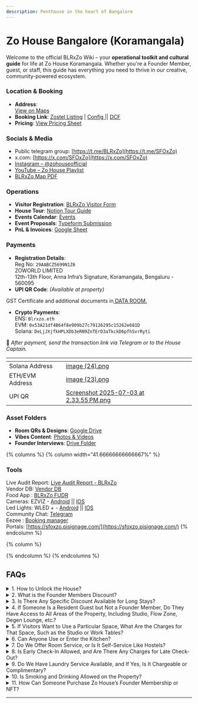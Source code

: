 ```yaml
---
description: Penthouse in the heart of Bangalore
---
```


# Zo House Bangalore (Koramangala)

Welcome to the official BLRxZo Wiki – your **operational toolkit and cultural guide** for life at Zo House Koramangala. Whether you're a Founder Member, guest, or staff, this guide has everything you need to thrive in our creative, community-powered ecosystem.

### Location & Booking

* **Address**:\
  &#x20;[View on Maps](https://share.google/8mBGpSR0GKvIn2xib)
* **Booking Link**: [Zostel Listing](https://zostel.com) | [Config ](https://docs.google.com/spreadsheets/d/1RExg6fvu-Wwb6Z9TZuNgJh6ooUN6TT3r2f25xVPHR_Y/edit?gid=442789403#gid=442789403)|| [DCF](https://docs.google.com/spreadsheets/d/1jYR9X5q6uDxyMADiyBGiEkjuPQERA3TJNrvxn98ecLU/edit?gid=13008960#gid=13008960)
* **Pricing**: [View Pricing Sheet](https://jealous-brass-35b.notion.site/Zo-House-Koramangala-Pricing-2249fbf32f0280659e87d2182bb4b968)

### Socials & Media



* Public telegram group: [https://t.me/BLRxZo](https://t.me/SFOxZo)
* x.com: [https://x.com/SFOxZo](https://x.com/SFOxZo)
* [Instagram – @zohouseofficial](https://www.instagram.com/zohouseofficial/)
* [YouTube – Zo House Playlist](https://www.youtube.com/playlist?list=PLtbSwFnJdjOE_jNVYxM_eAj6KfWOZbDIO)
* [BLRxZo Map PDF](https://drive.google.com/file/d/1AoayMkLPj5QWz_hFawVHAi1M0RyfufRf/view?usp=drive_link)

### Operations

* **Visitor Registration**: [BLRxZo Visitor Form](https://zostel.typeform.com/blrxzovisitor)
* **House Tour**: [Notion Tour Guide](https://samuraidojo.notion.site/Zo-House-Bangalore-Koramangala-Tour-22244d23767a80058890f74b54245218?source=copy_link)
* **Events Calendar**: [Events](https://lu.ma/blrxzo)
* **Event Proposals**: [Typeform Submission](https://zostel.typeform.com/to/LgcBfa0M)
* **PnL & Invoices**: [Google Sheet](https://docs.google.com/spreadsheets/d/1VKZKfKrfF2qNEnqvuttQwdNDsqueUUtGE0pzq8wnL2Y/edit?usp=drive_link)

### Payments

* **Registration Details**:\
  Reg No: `29AABCZ5699N1Z6`\
  ZOWORLD LIMITED\
  12th-13th Floor, Anna Infra’s Signature, Koramangala, Bengaluru - 560095
* **UPI QR Code**: _(Available at property)_

GST Certificate and additional documents in[ DATA ROOM.](https://drive.google.com/drive/folders/1lUIcCte7tsa_arEkVf8V5mPbrT5WL-e1?usp=drive_link)

* **Crypto Payments**:\
  ENS: `Blrxzo.eth`\
  EVM: `0x53A21df4B64f8e909b27c79126295c15262e681D`\
  Solana: `DeLjJXjfkHPLXDb3eRN9ZnTErD3aTkckD6pfhSvrRyti`

📩 _After payment, send the transaction link via Telegram or to the House Captain._

<table data-view="cards"><thead><tr><th></th><th data-hidden data-card-cover data-type="files"></th></tr></thead><tbody><tr><td>Solana Address </td><td><a href="../../.gitbook/assets/image (24).png">image (24).png</a></td></tr><tr><td>ETH/EVM Address</td><td><a href="../../.gitbook/assets/image (23).png">image (23).png</a></td></tr><tr><td>UPI QR </td><td><a href="../../.gitbook/assets/Screenshot 2025-07-03 at 2.33.55 PM.png">Screenshot 2025-07-03 at 2.33.55 PM.png</a></td></tr></tbody></table>

### Asset Folders

* **Room QRs & Designs**: [Google Drive](https://drive.google.com/drive/folders/1InhY3o9zdL0wYNQF8Mi_0qunRoX3lwoR?usp=drive_link)
* **Vibes Content**: [Photos & Videos](https://drive.google.com/drive/folders/1NgZFNWpwhfnT0U9k4KGo6YT9sMqWHUzd?usp=drive_link)
* **Founder Interviews**: [Drive Folder](https://drive.google.com/drive/folders/1L8wrZv4ipgaddIBx6uFysASOT-C3pbK6?usp=drive_link)

{% columns %}
{% column width="41.66666666666667%" %}
### Tools

Live Audit Report: [Live Audit Report - BLRxZo](https://zostel.slack.com/docs/T0299P2KN/F08N0MJMK1S)\
Vendor DB: [Vendor DB](https://zostel.slack.com/docs/T0299P2KN/F08TWFNSC8M)\
Food App : [BLRxZo FUDR](https://admin.fudr.in/dashboard/authentication/signin)\
Cameras: EZVIZ - [Android](https://play.google.com/store/apps/details?id=com.ezviz\&hl=en_IN\&pli=1) || [IOS](https://apps.apple.com/us/app/ezviz/id886947564)\
Led Lights: WLED + - [Android](https://play.google.com/store/apps/details?id=com.pixelheart.wledplus\&hl=en_IN) || [IOS](https://apps.apple.com/us/app/wled/id6474789652)\
Community Chat: [Telegram](https://t.me/BLRxZoLive)\
Eezee : [Booking manager](https://zostel.slack.com/archives/C07MHQZCXHD/p1751012100154319)\
Portals: [https://sfoxzo.pisignage.com/](https://sfoxzo.pisignage.com/)
{% endcolumn %}

{% column %}





{% endcolumn %}
{% endcolumns %}

## FAQs

<details>

<summary>1. How to Unlock the House?</summary>

Question: How do guests and residents unlock the house?

\
Answer: Founder Members of Zo World can use the /unlock command in the Telegram live group to open the door, leveraging a secure Web3-integrated system. Visitors must be invited by a Founder Member or have a confirmed booking to access the house, with no other entry methods permitted. A visitor form, provided as part of the pre-check-in message, must be completed and is shareable by bookers with their visitors.

Process for Founder Members:

* Join the Zo House Telegram live group (accessible via the Zo App or an invite link from the House Captain).
* Use the /unlock command, which triggers a smart lock system linked to your verified Zo World Passport (a Base wallet with multi-factor authentication, including email and onchain verification).
* The system confirms Founder NFT ownership before granting access, ensuring security and exclusivity.

Process for Visitors:

* Visitors must either be invited by a Founder Member or have a confirmed booking through the Zo App or zostel.com.
* Upon booking, the primary booker receives a pre-check-in message containing a visitor form as a link.
* The booker can share this form with their visitors, who must complete it with details like name, contact info, and visit purpose.
* Uninvited or non-booked visitors are not permitted beyond the reception area.

Backup: In case of technical issues (e.g., Telegram downtime or app glitches), contact the House Captain via Telegram for manual access. Physical access cards are provided at the location upon verification, requiring a refundable deposit (e.g., 500 INR, returned at check-out).

Security Note: All access is logged onchain for transparency, and physical cards are deactivated post-use to prevent unauthorized entry.

</details>

<details>

<summary>2. What is the Founder Members Discount?</summary>

Question: What discounts are available for Founder Members?\
\
Founder Members receive a 10% discount on accommodation rates across Zo Houses, Zostels, and Zo Hotels. Long-term discounts are subject to approval by the HQ team on a case-by-case basis, tailored to the member’s stay duration and property availability.\
\
Discount Details:

* Accommodation: A flat 10% discount applies to all bookings (e.g., dorms, private rooms, or long-term stays) at any Zo World property, reducing costs for nomads and founders.

- Event Access: Founder Members enjoy free or discounted entry to Zo House events (e.g., mixers, workshops).

Additional Perks:

* 24/7 access to dedicated areas like the Studio and premium workspaces, ideal for creative projects or focused work.

Eligibility:

* Must own a Founder NFT, verifiable onchain or through Zostel app
* Users must merge their Zo Club and Zostel accounts using the same email address to link their Founder NFT to the Zostel Black Passport, ensuring seamless verification.
* To check status, log into the Zostel App, navigate to “My Profile,” and confirm the Black Passport is active.
* Contact the House Captain for assistance with account merging or discount issues.

</details>

<details>

<summary>3. Is There Any Specific Discount Available for Long Stays?</summary>

Question: Are there discounts for extended stays at Zo properties?\
\
Long-stay discounts are determined by the HQ team on a case-by-case basis, ensuring flexibility to accommodate nomads, residents, and founders based on property availability and stay purpose.

Process:

* Submit a long-stay request to the House Captain, specifying the desired duration (e.g., 7, 14, or 30+ days) and purpose (e.g., project work, community engagement).
* The HQ team reviews requests within 48 hours, considering factors like occupancy rates, event schedules, and member status (e.g., Founder Members may receive priority).
* Approved discounts typically range from 10–20% for stays over 7 days.

Examples:

* A 14-day stay at Zo House Bangalore might receive a 15% discount if approved, reducing a 28,000 INR stay to 23,800 INR.

Note: Discounts are not guaranteed and depend on the property’s capacity and operational needs. Founder Members should highlight their NFT status in requests to expedite approval.

</details>

<details>

<summary>4. If Someone Is a Resident Guest but Not a Founder Member, Do They Have Access to All Areas of the Property, Including Studio, Flow Zone, Degen Lounge, etc.?</summary>

Question: Do non-Founder resident guests have access to all property areas?\
\
Non-Founder visitors can access the property only if registered as friends of a Founder Member. Otherwise, they are limited to common spaces like Schelling Point and Multiverse. Premium areas like workstations and the Studio are bookable at a cost, and event spaces require an event proposal form.\
\
Access Details:

* Common Spaces: Schelling Point (a social hub for casual interaction) and Multiverse (a collaborative lounge) are open to all registered visitors, fostering community engagement.

Premium Areas:

* Studio: Available for creative work (e.g., recording, design) at 1000 INR per hour.
* Workstations: Bookable for focused work at 800 INR per day (8 hours).

- Degen Lounge: Exclusive to Founder Members or event-specific access (e.g., during hackathons or mixers). Non-Founders can access it by booking a private room at Zo House.

* Event Spaces: Require an event proposal form submitted via the Zo App or to the House Captain, detailing the event type, duration, and expected attendees.

Visitor Registration:

* Visitors must be invited by a Founder Member and registered via the visitor form.
* Unregistered visitors are not permitted beyond the reception area.

Note: Access to premium areas is subject to availability, with Founder Members receiving priority. Non-Founders should book in advance to secure spaces.

Contact the House Captain via Telegram for registration or booking assistance.\


</details>

<details>

<summary>5. If Visitors Want to Use a Particular Space, What Are the Charges for That Space, Such as the Studio or Work Tables?</summary>

Question: What are the charges for visitors to use specific spaces like the Studio or Work Tables?\
\
Visitors and non-Founder residents can book premium spaces at the following rates:

* Studio: 1000 INR per hour, ideal for creative projects like podcast recording or design work.
* Workstations: 800 INR per day (8 hours), suitable for focused work or meetings.

Booking Process:

* Bookings are currently managed manually and recorded in an Excel sheet by the House Captain or community manager.
* Submit requests via the Zo App (under “Book a Space”) or contact the House Captain via Telegram with your preferred date, time, and space.
* Payment is processed onsite (UPI, card, or tokens accepted).
* Confirmation is sent within 24 hours, subject to availability.

Event Spaces:&#x20;

For larger spaces (e.g., for workshops or hackathons), submit an event proposal form via the event proposal form, detailing the event’s purpose, size, and duration.

Note: Founder Members receive a 10% discount on these rates and priority booking. Prices may vary slightly by location (e.g., Zo House Bangalore vs. San Francisco).

</details>

<details>

<summary>6. Can Anyone Use or Enter the Kitchen?</summary>

Question: Who can access the kitchen?\
\
Only residents and Founder Members can access the kitchen, which is monitored by cameras to ensure hygiene and compliance with house rules.\
\
Access Rules:

* Residents: Can use shared kitchen in Zo Houses for self-service meal preparation, following guidelines (e.g., clean after use, no cooking after 10 PM).
* Founder Members: Have priority access, including for community events (e.g., cooking workshops), and can schedule kitchen use by informing the House captain in advance.
* Visitors: Are not permitted in the kitchen unless approved for specific events, coordinated by the House Captain.

Monitoring:

* Cameras ensure compliance with hygiene standards and prevent unauthorised access.
* Violations e.g., leaving dishes unwashed) may result in a warning or restricted kitchen access.

- Note: Residents and Founder Members must follow house rules. For event-related kitchen use, submit a request to the House Captain at least 48 hours in advance.

Contact the House Captain via Telegram for special kitchen access requests.\


</details>

<details>

<summary>7. Do We Offer Room Service, or Is It Self-Service Like Hostels?</summary>

Question: Is room service available, or is it self-service?\
\
Zo World properties operate on a self-service model, but users can order food via QR codes placed throughout the house, processed through Fudr, with notifications sent to the kitchen team.

Self-Service Model:

* Guests are responsible for tasks like tidying rooms and maintaining shared spaces, aligning with Zo World’s community-driven ethos.
* Communal areas (e.g., lounges, dining areas) are cleaned by staff, but residents are encouraged to contribute to upkeep.

Food Ordering:

* QR codes are available for food orders via Fudr, which sends a notif to the kitchen team to then prepare the order and deliver at where the order was placed inside the house.
* Orders are processed digitally, and the kitchen team is notified instantly to prepare meals, ensuring efficient service for residents and Founder Members.
* This system supports the nomadic lifestyle by offering convenient dining options without full-service room service, maintaining the community’s self-service vibe.

- Note: Room service (e.g., bed-making, towel replacement) is available at Zo Houses at no cost.

For special dining requests, contact the House Captain via Telegram.\


</details>

<details>

<summary>8. Is Early Check-In Allowed, and Are There Any Charges for Late Check-Out?</summary>

Question: Are early check-in or late check-out permitted, and are there fees?\
\
Check-in is 1:00 PM and Check out is 11:00 PM.\
Early check-in and late check-out requests are reviewed by the HQ team and Zobu team on a case-by-case basis. Special requests are generally not permitted unless approved due to operational constraints.\
\
Early Check-In:

* Standard check-in is 1 PM, but early access (e.g., from 11 AM) may be approved if rooms are available.
* Requests must be submitted to the House Captain/HQ Team at least 24 hours in advance.
* Charges (e.g., 500–1000 INR/hour, capped at 50% of the nightly rate) apply for non-Founders; Founder Members may receive waived fees, subject to approval.

Late Check-Out:

* Standard check-out is 11 AM, with late check-out (e.g., until 12:30 PM) considered if rooms are available.
* Non-Founders may incur fees (e.g., 750–1250 INR/hour), while Founder Members may receive free extensions until 1 PM, pending HQ approval.
* Beyond 1 PM, a half-day rate may apply.

- Process: Submit requests to House Captain/HQ Team. Approval depends on occupancy and event schedules, with Founder Members receiving priority.
- Note: Early check-in and late check-out are not guaranteed, especially during peak periods (e.g., hackathons or major events).

Contact the HQ team via the Zo App for special requests.\


</details>

<details>

<summary>9. Do We Have Laundry Service Available, and If Yes, Is It Chargeable or Complimentary?</summary>

Question: Is laundry service available, and what are the costs?\
\
Laundry services are available at Zo World properties to support travelers and residents:

* Washing and Drying: 250 INR per load, covering both washing and drying for convenience.
* Ironing: 25 INR per clothing item, ensuring a professional appearance for events or work.

Availability:

* Zo Houses: Offer professional laundry services, with self-service machines at select locations

Process:

* Self-service machines require prior notice of house captain to avoid conflicts, with instructions to use posted at the property.
* Founder Members receive one complimentary self-service load per month at Zo Houses. Rest is pay as you go.

- Note: Guests must follow machine usage guidelines to avoid damage. Misuse may incur a repair fee (e.g., 1000–2000 INR, depending on the issue).

Contact the House Captain for laundry scheduling or issues.\


</details>

<details>

<summary>10. Is Smoking and Drinking Allowed on the Property?</summary>

Question: Are smoking and drinking permitted on the property?\
\
Smoking and drinking are permitted only in designated zones for Founder Members and residents, ensuring a respectful and inclusive environment. No parties or gatherings are allowed without prior approval.\
\
Smoking:

* Prohibited indoors across all Zo Houses.
* Designated outdoor smoking zones are clearly marked at each property.
* Violations may incur a 2500 INR cleaning fee or a warning, enforced via vibe checks by community managers.

Drinking:

* Allowed in moderation in designated zones (e.g., Schelling Point, outdoor areas) during approved events like mixers or hackathons.
* Alcohol is prohibited in dorms & non-event communal areas unless explicitly approved by the House Captain.

Enforcement:

* Community managers monitor compliance during events and daily checks, ensuring adherence to local laws (e.g., India’s public smoking bans).
* Repeated violations may lead to temporary bans from communal areas or events.

- Note: Founder Members are expected to model responsible behavior, and all guests must respect local regulations.

Report violations or request event approvals via Telegram to the House Captain.\


</details>

<details>

<summary>11. How Can Someone Purchase Zo House’s Founder Membership or NFT?</summary>

Question: How can someone become a Founder Member or purchase a Founder NFT?\
\
Founder NFTs, granting exclusive Founder Membership benefits, are available through [os.zo.xyz](http://os.zo.xyz) on OpenSea’s decentralised marketplace. For assistance, contact @samuraizan via Telegram.\
\
Purchase Process:

* Set up a wallet (e.g., via Coinbase Wallet or Metamask)
* Load some ETH onto it
* Visit [os.zo.xyz](http://os.zo.xyz) on OpenSea to browse and purchase a Founder NFT
* After purchase, link the NFT to your Zo World Passport in the Zo App by merging your Zo Club and Zostel accounts (using the same email address) for verification and perk activation.

Verification:

* Check NFT ownership in the Zo App under “My Profile,” where the Zostel Black Passport confirms Founder status.
* Merging accounts ensures seamless access to perks like discounts and priority bookings.

- Secondary Market: Founder NFTs may be available on other platforms (e.g., OpenSea), but buyers must verify authenticity via the Base network to avoid fraud.

Benefits:

https://zo.xyz/membership\


* Note: With only 500+ Founder NFTs in circulation, they are exclusive and subject to market-driven price fluctuations.

For wallet setup or purchase support, contact @samuraizan via telegram for assistance.\


</details>



***
